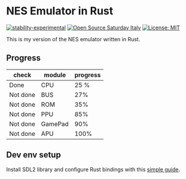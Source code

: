 # NES Emulator in Rust

[![stability-experimental](https://img.shields.io/badge/stability-experimental-orange.svg)](https://github.com/mkenney/software-guides/blob/master/STABILITY-BADGES.md#experimental)
[![Open Source Saturday Italy](https://img.shields.io/badge/Open%20Source%20Saturday-Italy-red)](https://oss-italy.github.io/)
[![License: MIT](https://img.shields.io/badge/License-MIT-yellow.svg)](https://opensource.org/licenses/MIT)



This is my version of the NES emulator written in Rust.

## Progress

| check     | module  | progress |
|-----------|---------|----------|
| Done      | CPU     | 25 %     |
| Not done  | BUS     | 27%      |
| Not done  | ROM     | 35%      |
| Not done  | PPU     | 85%      |
| Not done  | GamePad | 90%      |
| Not done  | APU     | 100%     |

## Dev env setup

Install SDL2 library and configure Rust bindings with this [simple guide](https://github.com/Rust-SDL2/rust-sdl2).